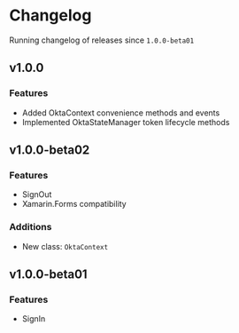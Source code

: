 # Changelog
Running changelog of releases since `1.0.0-beta01`

## v1.0.0

### Features

- Added OktaContext convenience methods and events
- Implemented OktaStateManager token lifecycle methods

## v1.0.0-beta02

### Features

- SignOut
- Xamarin.Forms compatibility

### Additions

- New class:  `OktaContext`

## v1.0.0-beta01

### Features

- SignIn
